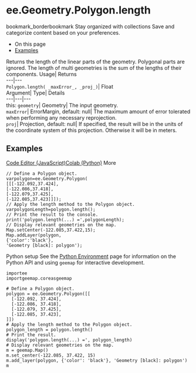  
#  ee.Geometry.Polygon.length 
bookmark_borderbookmark Stay organized with collections  Save and categorize content based on your preferences.
  * On this page
  * [Examples](https://developers.google.com/earth-engine/apidocs/ee-geometry-polygon-length#examples)


Returns the length of the linear parts of the geometry. Polygonal parts are ignored. The length of multi geometries is the sum of the lengths of their components. 
Usage| Returns  
---|---  
`Polygon.length( _maxError_, _proj_)`| Float  
Argument| Type| Details  
---|---|---  
this: `geometry`| Geometry| The input geometry.  
`maxError`| ErrorMargin, default: null| The maximum amount of error tolerated when performing any necessary reprojection.  
`proj`| Projection, default: null| If specified, the result will be in the units of the coordinate system of this projection. Otherwise it will be in meters.  
## Examples
[Code Editor (JavaScript)](https://developers.google.com/earth-engine/apidocs/ee-geometry-polygon-length#code-editor-javascript-sample)[Colab (Python)](https://developers.google.com/earth-engine/apidocs/ee-geometry-polygon-length#colab-python-sample) More
```
// Define a Polygon object.
varpolygon=ee.Geometry.Polygon(
[[[-122.092,37.424],
[-122.086,37.418],
[-122.079,37.425],
[-122.085,37.423]]]);
// Apply the length method to the Polygon object.
varpolygonLength=polygon.length();
// Print the result to the console.
print('polygon.length(...) =',polygonLength);
// Display relevant geometries on the map.
Map.setCenter(-122.085,37.422,15);
Map.addLayer(polygon,
{'color':'black'},
'Geometry [black]: polygon');
```
Python setup
See the [ Python Environment](https://developers.google.com/earth-engine/guides/python_install) page for information on the Python API and using `geemap` for interactive development.
```
importee
importgeemap.coreasgeemap
```
```
# Define a Polygon object.
polygon = ee.Geometry.Polygon([[
  [-122.092, 37.424],
  [-122.086, 37.418],
  [-122.079, 37.425],
  [-122.085, 37.423],
]])
# Apply the length method to the Polygon object.
polygon_length = polygon.length()
# Print the result.
display('polygon.length(...) =', polygon_length)
# Display relevant geometries on the map.
m = geemap.Map()
m.set_center(-122.085, 37.422, 15)
m.add_layer(polygon, {'color': 'black'}, 'Geometry [black]: polygon')
m
```

